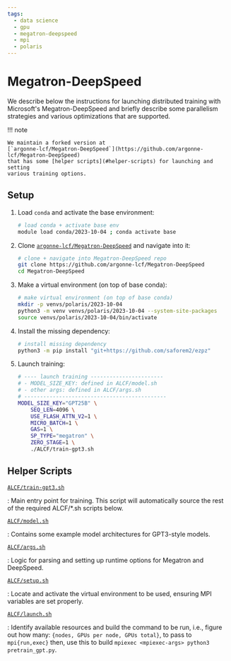 ```yaml
---
tags:
  - data science
  - gpu
  - megatron-deepspeed
  - mpi
  - polaris
---
```


# Megatron-DeepSpeed

We describe below the instructions for launching distributed training with Microsoft's Megatron-DeepSpeed and briefly describe some parallelism strategies and various optimizations that are supported.

!!! note

    We maintain a forked version at
    [`argonne-lcf/Megatron-DeepSpeed`](https://github.com/argonne-lcf/Megatron-DeepSpeed)
    that has some [helper scripts](#helper-scripts) for launching and setting
    various training options.

## Setup

1. Load `conda` and activate the base environment:

    ```bash
    # load conda + activate base env
    module load conda/2023-10-04 ; conda activate base
    ```

1. Clone
   [`argonne-lcf/Megatron-DeepSpeed`](https://github.com/argonne-lcf/Megatron-DeepSpeed)
   and navigate into it:

    ```bash
    # clone + navigate into Megatron-DeepSpeed repo
    git clone https://github.com/argonne-lcf/Megatron-DeepSpeed
    cd Megatron-DeepSpeed
    ```

1. Make a virtual environment (on top of base conda):

    ```bash
    # make virtual environment (on top of base conda)
    mkdir -p venvs/polaris/2023-10-04
    python3 -m venv venvs/polaris/2023-10-04 --system-site-packages
    source venvs/polaris/2023-10-04/bin/activate
    ```

1. Install the missing dependency:

    ```bash
    # install missing dependency
    python3 -m pip install "git+https://github.com/saforem2/ezpz"
    ```

1. Launch training:

    ```bash
    # ---- launch training -----------------------
    # - MODEL_SIZE_KEY: defined in ALCF/model.sh
    # - other args: defined in ALCF/args.sh
    # ---------------------------------------------
    MODEL_SIZE_KEY="GPT25B" \
        SEQ_LEN=4096 \
        USE_FLASH_ATTN_V2=1 \
        MICRO_BATCH=1 \
        GAS=1 \
        SP_TYPE="megatron" \
        ZERO_STAGE=1 \
        ./ALCF/train-gpt3.sh
    ```

## Helper Scripts

[`ALCF/train-gpt3.sh`](https://github.com/argonne-lcf/Megatron-DeepSpeed/blob/main/ALCF/train-gpt3.sh)

:   Main entry point for training. This script will automatically source the rest of the required ALCF/*.sh scripts below.

[`ALCF/model.sh`](https://github.com/saforem2/Megatron-DeepSpeed/blob/main/ALCF/model.sh)

:   Contains some example model architectures for GPT3-style models.

[`ALCF/args.sh`](https://github.com/argonne-lcf/Megatron-DeepSpeed/blob/main/ALCF/args.sh)

:   Logic for parsing and setting up runtime options for Megatron and DeepSpeed.

[`ALCF/setup.sh`](https://github.com/argonne-lcf/Megatron-DeepSpeed/blob/main/ALCF/setup.sh)

:   Locate and activate the virtual environment to be used, ensuring MPI variables are set properly.

[`ALCF/launch.sh`](https://github.com/argonne-lcf/Megatron-DeepSpeed/blob/main/ALCF/launch.sh)

:   Identify available resources and build the command to be run, i.e., figure out how many: `{nodes, GPUs per node, GPUs total}`, to pass to `mpi{run,exec}` then, use this to build `mpiexec <mpiexec-args> python3 pretrain_gpt.py`.